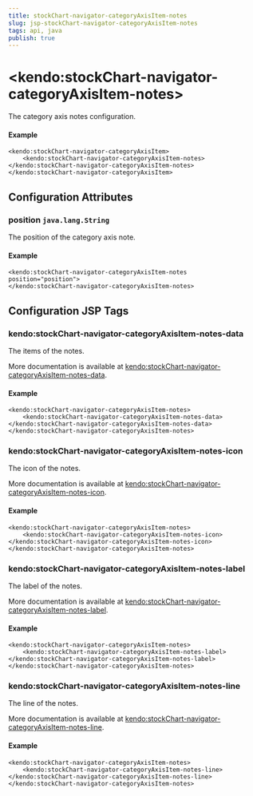 ```yaml
---
title: stockChart-navigator-categoryAxisItem-notes
slug: jsp-stockChart-navigator-categoryAxisItem-notes
tags: api, java
publish: true
---
```


# \<kendo:stockChart-navigator-categoryAxisItem-notes\>

The category axis notes configuration.

#### Example
    <kendo:stockChart-navigator-categoryAxisItem>
        <kendo:stockChart-navigator-categoryAxisItem-notes></kendo:stockChart-navigator-categoryAxisItem-notes>
    </kendo:stockChart-navigator-categoryAxisItem>

## Configuration Attributes

### position `java.lang.String`

The position of the category axis note.

#### Example
    <kendo:stockChart-navigator-categoryAxisItem-notes position="position">
    </kendo:stockChart-navigator-categoryAxisItem-notes>


##  Configuration JSP Tags

### kendo:stockChart-navigator-categoryAxisItem-notes-data

The items of the notes.

More documentation is available at [kendo:stockChart-navigator-categoryAxisItem-notes-data](/kendo-ui/api/wrappers/jsp/stockchart/navigator-categoryaxisitem-notes-data).

#### Example

    <kendo:stockChart-navigator-categoryAxisItem-notes>
        <kendo:stockChart-navigator-categoryAxisItem-notes-data></kendo:stockChart-navigator-categoryAxisItem-notes-data>
    </kendo:stockChart-navigator-categoryAxisItem-notes>

### kendo:stockChart-navigator-categoryAxisItem-notes-icon

The icon of the notes.

More documentation is available at [kendo:stockChart-navigator-categoryAxisItem-notes-icon](/kendo-ui/api/wrappers/jsp/stockchart/navigator-categoryaxisitem-notes-icon).

#### Example

    <kendo:stockChart-navigator-categoryAxisItem-notes>
        <kendo:stockChart-navigator-categoryAxisItem-notes-icon></kendo:stockChart-navigator-categoryAxisItem-notes-icon>
    </kendo:stockChart-navigator-categoryAxisItem-notes>

### kendo:stockChart-navigator-categoryAxisItem-notes-label

The label of the notes.

More documentation is available at [kendo:stockChart-navigator-categoryAxisItem-notes-label](/kendo-ui/api/wrappers/jsp/stockchart/navigator-categoryaxisitem-notes-label).

#### Example

    <kendo:stockChart-navigator-categoryAxisItem-notes>
        <kendo:stockChart-navigator-categoryAxisItem-notes-label></kendo:stockChart-navigator-categoryAxisItem-notes-label>
    </kendo:stockChart-navigator-categoryAxisItem-notes>

### kendo:stockChart-navigator-categoryAxisItem-notes-line

The line of the notes.

More documentation is available at [kendo:stockChart-navigator-categoryAxisItem-notes-line](/kendo-ui/api/wrappers/jsp/stockchart/navigator-categoryaxisitem-notes-line).

#### Example

    <kendo:stockChart-navigator-categoryAxisItem-notes>
        <kendo:stockChart-navigator-categoryAxisItem-notes-line></kendo:stockChart-navigator-categoryAxisItem-notes-line>
    </kendo:stockChart-navigator-categoryAxisItem-notes>

